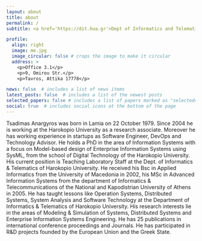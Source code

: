 ```yaml
---
layout: about
title: about
permalink: /
subtitle: <a href='https://dit.hua.gr'>Dept of Informatics and Telematics,  Harokopio University of Athens</a>.

profile:
  align: right
  image: me.jpg
  image_circular: false # crops the image to make it circular
  address: >
    <p>Office 3.1</p>
    <p>9, Omirou Str.</p>
    <p>Tavros, Attika 17778</p>

news: false  # includes a list of news items
latest_posts: false  # includes a list of the newest posts
selected_papers: false # includes a list of papers marked as "selected={true}"
social: true  # includes social icons at the bottom of the page
---
```



Tsadimas Anargyros was born in Lamia on 22 October 1979. Since 2004 he is working at the
Harokopio University as a research associate. Moreover he has working experience in startups as Software Engineer, DevOps and Technology Advisor.
He holds a PhD in the area of Information Systems with a focus on Model-based design of Enterprise Information Systems using SysML, from the school of Digital Technology of the Harokopio University. 
His current position is Teaching Laboratory Staff at the Dept. of Informatics & Telematics of Harokopio University.
He received his Bsc in Applied Informatics from the University of Macedonia in 2002, his MSc in
Advanced Information Systems from the department of Informatics & Telecommunications of the
National and Kapodistrian University of Athens in 2005. He has taught lessons like Operation Systems, Distributed Systems, System Analysis and Software Technology at the Department of Informatics & Telematics of Harokopio University. 
His research interests lie in the areas of Modeling & Simulation of Systems, Distributed Systems and Enterprise Information Systems Engineering. He has 25 publications in international conference proceedings and Journals. He has participated in R&D projects founded by the European Union and the Greek State.